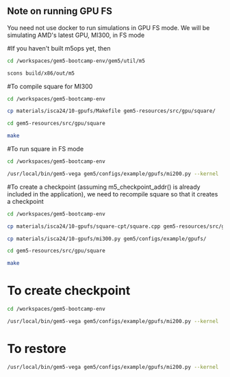 ## Note on running GPU FS

You need not use docker to run simulations in GPU FS mode. We will be simulating AMD's latest GPU, MI300, in FS mode

#If you haven't built m5ops yet, then

```sh
cd /workspaces/gem5-bootcamp-env/gem5/util/m5
```
```sh
scons build/x86/out/m5
```

#To compile square for MI300

```sh
cd /workspaces/gem5-bootcamp-env
```
```sh
cp materials/isca24/10-gpufs/Makefile gem5-resources/src/gpu/square/
```
```sh
cd gem5-resources/src/gpu/square
```
```sh
make
```

#To run square in FS mode

```sh
cd /workspaces/gem5-bootcamp-env
```
```sh
/usr/local/bin/gem5-vega gem5/configs/example/gpufs/mi200.py --kernel ./vmlinux-gpu-ml-isca --disk-image ./x86-ubuntu-gpu-ml-isca --app ./gem5-resources/src/gpu/square/bin/square --no-kvm-perf
```

#To create a checkpoint (assuming m5_checkpoint_addr() is already included in the application), we need to recompile square so that it creates a checkpoint

```sh
cd /workspaces/gem5-bootcamp-env
```
```sh
cp materials/isca24/10-gpufs/square-cpt/square.cpp gem5-resources/src/gpu/square/
```
```sh
cp materials/isca24/10-gpufs/mi300.py gem5/configs/example/gpufs/
```
```sh
cd gem5-resources/src/gpu/square
```
```sh
make
```

# To create checkpoint

```sh
cd /workspaces/gem5-bootcamp-env
```
```sh
/usr/local/bin/gem5-vega gem5/configs/example/gpufs/mi200.py --kernel ./vmlinux-gpu-ml-isca --disk-image ./x86-ubuntu-gpu-ml-isca --app ./gem5-resources/src/gpu/square/bin/square --no-kvm-perf --checkpoint-dir ./m5out
```

# To restore
```sh
/usr/local/bin/gem5-vega gem5/configs/example/gpufs/mi200.py --kernel ./vmlinux-gpu-ml-isca --disk-image ./x86-ubuntu-gpu-ml-isca --app ./gem5-resources/src/gpu/square/bin/square --no-kvm-perf --restore-dir ./m5out
```
